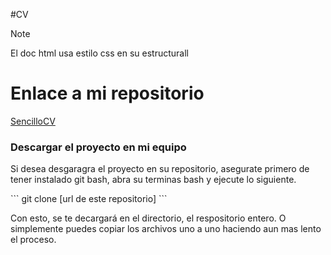 #CV
> [!NOTE]
> El doc html usa estilo css en su estructurall

# Enlace a mi repositorio
[SencilloCV](http://https://github.com/raulmoto/CV "SencilloCV")


### Descargar el proyecto en mi equipo
<p>
	Si desea desgaragra el proyecto en su repositorio, asegurate primero de tener instalado git bash, abra su terminas bash y ejecute
	lo siguiente.
</p>
```
	git clone [url de este repositorio]
```
<p>
	Con esto, se te decargará en el directorio, el respositorio entero. O simplemente puedes copiar los archivos uno a uno haciendo 
	aun  mas lento el proceso.
</p>